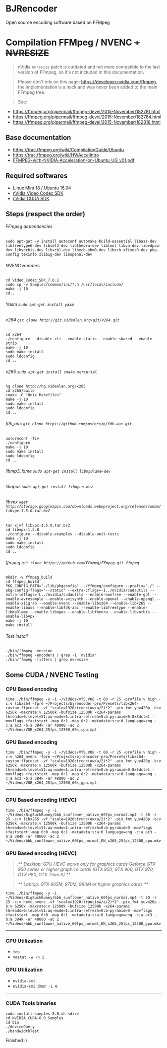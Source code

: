 # BJRencoder

Open source encoding software based on FFMpeg

# Compilation FFMpeg / NVENC ~~+ NVRESIZE~~
> nVidia `nvresize` patch is outdated and not more compatible to the last version of FFmpeg, so it's not included in this documentation.

> Please don't rely on this page: https://developer.nvidia.com/ffmpeg, the implementation is a hack and was never been added to the main FFmpeg tree.

> See:
* https://ffmpeg.org/pipermail/ffmpeg-devel/2015-November/182781.html
* https://ffmpeg.org/pipermail/ffmpeg-devel/2015-November/182784.html
* https://ffmpeg.org/pipermail/ffmpeg-devel/2015-November/182818.html

## Base documentation

* https://trac.ffmpeg.org/wiki/CompilationGuide/Ubuntu
* https://trac.ffmpeg.org/wiki/HWAccelIntro
* [FFMPEG-with-NVIDIA-Acceleration-on-Ubuntu_UG_v01.pdf](http://developer.download.nvidia.com/compute/redist/ffmpeg/1511-patch/FFMPEG-with-NVIDIA-Acceleration-on-Ubuntu_UG_v01.pdf)

## Required softwares

* Linux Mint 18 / Ubuntu 16.04
* [nVidia Video Codec SDK](https://developer.nvidia.com/nvidia-video-codec-sdk)
* [nVidia CUDA SDK](https://developer.nvidia.com/cuda-downloads)

## Steps (respect the order)

###### FFmpeg dependencies

```shell
sudo apt-get -y install autoconf automake build-essential libass-dev libfreetype6-dev libsdl2-dev libtheora-dev libtool libva-dev libvdpau-dev libvorbis-dev libxcb1-dev libxcb-shm0-dev libxcb-xfixes0-dev pkg-config texinfo zlib1g-dev libopenal-dev
```

###### NVENC Headers

```shell
cd Video_Codec_SDK_7.0.1
sudo cp -v Samples/common/inc/*.h /usr/local/include/
make -j 10
cd..
```

###### Yasm `sudo apt-get install yasm`

###### x264 `git clone http://git.videolan.org/git/x264.git`

```shell
cd x264
./configure --disable-cli --enable-static --enable-shared --enable-strip
make -j 10
sudo make install
sudo ldconfig
cd ..
```

###### x265 `sudo apt-get install cmake mercurial`

```shell
hg clone http://hg.videolan.org/x265
cd x265/build
cmake -G "Unix Makefiles"
make -j 10
sudo make install
sudo ldconfig
cd ..
```

###### fdk_aac `git clone https://github.com/mstorsjo/fdk-aac.git`

```shell
autoreconf -fiv
./configure
make -j 10
sudo make install
sudo ldconfig
cd ..
```

###### libmp3_lame `sudo apt-get install libmp3lame-dev`

###### libopus `sudo apt-get install libopus-dev`

###### libvpx `wget http://storage.googleapis.com/downloads.webmproject.org/releases/webm/libvpx-1.5.0.tar.bz2`

```shell
tar xjvf libvpx-1.5.0.tar.bz2
cd libvpx-1.5.0
./configure --disable-examples --disable-unit-tests
make -j 10
sudo make install
sudo ldconfig
cd ..
```

###### ffmpeg `git clone https://github.com/FFmpeg/FFmpeg.git ffmpeg`

```shell
mkdir -v ffmpeg_build
cd ffmpeg_build
PKG_CONFIG_PATH="./lib/pkgconfig" ../ffmpeg/configure --prefix="./" --pkg-config-flags="--static" --extra-cflags=-I../nvidia/cudautils --extra-ldflags=-L../nvidia/cudautils --enable-nonfree --enable-gpl --enable-avresample --enable-avisynth --enable-openal --enable-opengl --enable-x11grab --enable-nvenc --enable-libx264 --enable-libx265 --enable-libass --enable-libfdk-aac --enable-libfreetype --enable-libmp3lame --enable-libopus --enable-libtheora --enable-libvorbis --enable-libvpx
make -j 10
make install
```

###### Test install

```shell
./bin/ffmpeg -version
./bin/ffmpeg -encoders | grep -i 'nvidia'
./bin/ffmpeg -filters | grep nvresize
```

## Some CUDA / NVENC Testing
### CPU Based encoding

```shell
time ./bin/ffmpeg -y -i ~/Vidéos/VTS.VOB -t 60 -r 25 -profile:v high -c:v libx264 -fpre ~/Projects/bjrencoder-pro/Presets/libx264-custom.ffpreset -vf "scale=1920:trunc(ow/a/2)*2" -pix_fmt yuv420p -b:v 6250k -maxrate:v 12500k -bufsize 12500k -x264-params threads=0:level=51:aq-mode=1:intra-refresh=0:b-pyramid=0:8x8dct=1 -movflags +faststart -map 0:1 -map 0:2 -metadata:s:a:0 language=eng -c:a ac3 -b:a 384k -ar 48000 -ac 2 ~/Vidéos/VOB_x264_25fps_12500_60s_cpu.mp4
```

### GPU Based encoding

```shell
time ./bin/ffmpeg -y -i ~/Vidéos/VTS.VOB -t 60 -r 25 -profile:v high -c:v h264_nvenc -fpre ~/Projects/bjrencoder-pro/Presets/libx264-custom.ffpreset -vf "scale=1920:trunc(ow/a/2)*2" -pix_fmt yuv420p -b:v 6250k -maxrate:v 12500k -bufsize 12500k -x264-params threads=0:level=51:aq-mode=1:intra-refresh=0:b-pyramid=0:8x8dct=1 -movflags +faststart -map 0:1 -map 0:2 -metadata:s:a:0 language=eng -c:a ac3 -b:a 384k -ar 48000 -ac 2 ~/Vidéos/VOB_x264_25fps_12500_60s_gpu.mp4
```

***

### CPU Based encoding (HEVC)

```shell
time ./bin/ffmpeg -y -i ~/Vidéos/BigBuckBunny/bbb_sunflower_native_60fps_normal.mp4 -t 30 -r 25 -c:v libx265 -vf "scale=1920:trunc(ow/a/2)*2" -pix_fmt yuv420p -b:v 6250k -maxrate:v 12500k -bufsize 12500k -x264-params threads=0:level=51:aq-mode=1:intra-refresh=0:b-pyramid=0 -movflags +faststart -map 0:0 -map 0:1 -metadata:s:a:0 language=eng -c:a ac3 -b:a 384k -ar 48000 -ac 2 ~/Vidéos/bbb_sunflower_native_60fps_normal_EN_x265_25fps_12500_cpu.mkv
```

### GPU Based encoding (HEVC)

>_** Desktop: GPU HEVC works only for graphics cards Geforce GTX 950 series or higher graphics cards (GTX 950, GTX 960, GTX 970, GTX 980, GTX Titan X) **_

>_** Laptop: GTX 965M, 970M, 980M or higher graphics cards **_

```shell
time ./bin/ffmpeg -y -i ~/Vidéos/BigBuckBunny/bbb_sunflower_native_60fps_normal.mp4 -t 30 -r 25 -c:v hevc_nvenc -vf "scale=1920:trunc(ow/a/2)*2" -pix_fmt yuv420p -b:v 6250k -maxrate:v 12500k -bufsize 12500k -x264-params threads=0:level=51:aq-mode=1:intra-refresh=0:b-pyramid=0 -movflags +faststart -map 0:0 -map 0:1 -metadata:s:a:0 language=eng -c:a ac3 -b:a 384k -ar 48000 -ac 2 ~/Vidéos/bbb_sunflower_native_60fps_normal_EN_x265_25fps_12500_gpu.mkv
```

***

### CPU Utilization

* `top`
* `vmstat -w -n 1`

### GPU Utilization

* `nvidia-smi`
* `nvidia-smi dmon -i 0`

***

### CUDA Tools binaries

```shell
cuda-install-samples-8.0.sh <dir>
cd NVIDIA_CUDA-8.0_Samples
cd bin
./deviceQuery
./bandwidthTest
```

Finished :)
